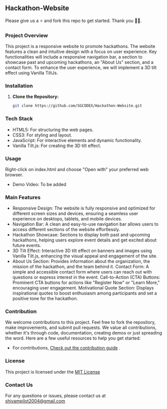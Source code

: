 ## Hackathon-Website
Please give us a ⭐ and fork this repo to get started. Thank you 🙌🙌.

### Project Overview

This project is a responsive website to promote hackathons. The website features a clean and intuitive design with a focus on user experience. Key functionalities will include a responsive navigation bar, a section to showcase past and upcoming hackathons, an "About Us" section, and a contact form. To enhance the user experience, we will implement a 3D tilt effect using Vanilla TiltJs.

### Installation

1.  **Clone the Repository:**
    ```bash
    git clone https://github.com/SGCODEX/Hackathon-Website.git
    ```

### Tech Stack

- HTML5: For structuring the web pages.   
- CSS3: For styling and layout.   
- JavaScript: For interactive elements and dynamic functionality.
- Vanilla Tilt.js: For creating the 3D tilt effect.

### Usage

Right-click on index.html and choose "Open with" your preferred web browser.

- Demo Video: To be added

### Main Features
- Responsive Design: The website is fully responsive and optimized for different screen sizes and devices, ensuring a seamless user experience on desktops, tablets, and mobile devices.
- Navigation Bar: A clean and easy-to-use navigation bar allows users to access different sections of the website effortlessly.
- Hackathon Showcase: Sections to display both past and upcoming hackathons, helping users explore event details and get excited about future events.
- 3D Tilt Effect: Interactive 3D tilt effect on banners and images using Vanilla Tilt.js, enhancing the visual appeal and engagement of the site.
- About Us Section: Provides information about the organization, the mission of the hackathon, and the team behind it.
Contact Form: A simple and accessible contact form where users can reach out with questions or express interest in the event.
Call-to-Action (CTA) Buttons: Prominent CTA buttons for actions like "Register Now" or "Learn More," encouraging user engagement.
Motivational Quote Section: Displays inspirational quotes to boost enthusiasm among participants and set a positive tone for the hackathon.
### Contribution

We welcome contributions to this project. Feel free to fork the repository, make improvements, and submit pull requests.
We value all contributions, whether it's through code, documentation, creating demos or just spreading the word.
Here are a few useful resources to help you get started:
- For contributions, [Check out the contribution guide](https://github.com/SGCODEX/Hackathon-Website/blob/main/CONTRIBUTING.md) .

### License

This project is licensed under the [MIT License](https://github.com/SGCODEX/Hackathon-Website/blob/main/LICENSE)

### Contact Us

For any questions or issues, please contact us at shivampilot2004@gmail.com
